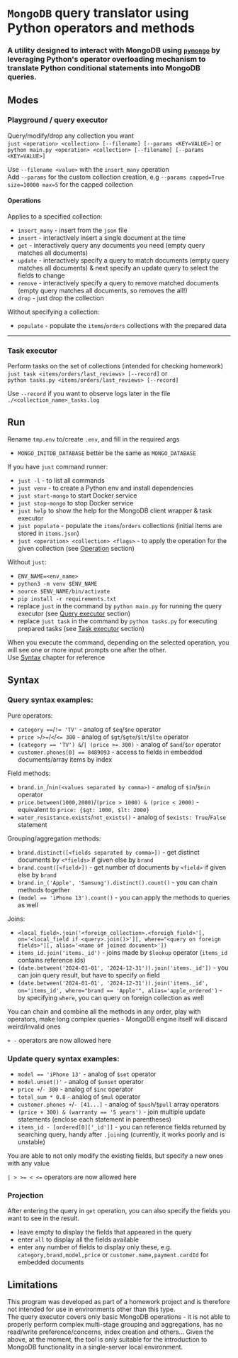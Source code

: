 # `MongoDB` query translator using Python operators and methods
### A utility designed to interact with MongoDB using [`pymongo`](https://pypi.org/project/pymongo/) by leveraging Python's operator overloading mechanism to translate Python conditional statements into MongoDB queries.

## Modes

### **Playground / query executor**
Query/modify/drop any collection you want  
`just <operation> <collection> [--filename] [--params <KEY=VALUE>]` or  
`python main.py <operation> <collection> [--filename] [--params <KEY=VALUE>]`

Use `--filename <value>` with the `insert_many` operation  
Add `--params` for the custom collection creation, e.g `--params capped=True size=10000 max=5` for the capped collection

#### Operations
Applies to a specified collection:
- `insert_many` - insert from the `json` file
- `insert` - interactively insert a single document at the time
- `get` - interactively query any documents you need (empty query matches all documents)
- `update` - interactively specify a query to match documents (empty query matches all documents) & next specify an update query to select the fields to change
- `remove` - interactively specify a query to remove matched documents (empty query matches all documents, so removes the all!)
- `drop` - just drop the collection

Without specifying a collection:
- `populate` - populate the `items`/`orders` collections with the prepared data

___
### **Task executor**
Perform tasks on the set of collections (intended for checking homework)  
`just task <items/orders/last_reviews> [--record]` or  
`python tasks.py <items/orders/last_reviews> [--record]`

Use `--record` if you want to observe logs later in the file `./<collection_name>_tasks.log`


## Run
Rename `tmp.env` to/create `.env`, and fill in the required args
- `MONGO_INITDB_DATABASE` better be the same as `MONGO_DATABASE`

If you have `just` command runner:  
- `just -l` - to list all commands
- `just venv` - to create a Python env and install dependencies
- `just start-mongo` to start Docker service
- `just stop-mongo` to stop Docker service
- `just help` to show the help for the MongoDB client wrapper & task executor
- `just populate` - populate the `items`/`orders` collections (initial items are stored in `items.json`)
- `just <operation> <collection> <flags>` - to apply the operation for the given collection (see [Operation](#operations) section)

Without `just`:
- `ENV_NAME=<env_name>`
- `python3 -m venv $ENV_NAME`
- `source $ENV_NAME/bin/activate`
- `pip install -r requirements.txt`
- replace `just` in the command by `python main.py` for running the query executor (see [Query executor](#playground--query-executor) section)
- replace `just task` in the command by `python tasks.py` for executing prepared tasks (see [Task executor](#task-executor) section)

When you execute the command, depending on the selected operation, you will see one or more input prompts one after the other.  
Use [Syntax](#syntax) chapter for reference


## Syntax

### Query syntax examples:
Pure operators:
- `category ==`/`!= 'TV'` - analog of `$eq`/`$ne` operator
- `price >`/`>=`/`<`/`<= 300` - analog of `$gt`/`$gte`/`$lt`/`$lte` operator
- `(category == 'TV') &`/`| (price >= 300)` - analog of `$and`/`$or` operator
- `customer.phones[0] == 8489093` - access to fields in embedded documents/array items by index

Field methods:
- `brand.in_`/`nin(<values separated by comma>)` - analog of `$in`/`$nin` operator
- `price.between(1000,2000)`/`(price > 1000) & (price < 2000)` - equivalent to `price: {$gt: 1000, $lt: 2000}`
- `water_resistance.exists`/`not_exists()` - analog of `$exists: True`/`False` statement

Grouping/aggregation methods:
- `brand.distinct([<fields separated by comma>])` - get distinct documents by `<*fields>` if given else by `brand`
- `brand.count([<field>])` - get number of documents by `<field>` if given else by `brand`
- `brand.in_('Apple', 'Samsung').distinct().count()` - you can chain methods together
- `(model == 'iPhone 13').count()` - you can apply the methods to queries as well

Joins:
- `<local_field>.join('<foreign_collection>.<foreigh_field>'[, on='<local_field if <query>.join()>'][, where="<query on foreign fields>"][, alias='<name of joined document>'])`
- `items_id.join('items._id')` - joins made by `$lookup` operator (`items_id` contains reference ids)
- `(date.between('2024-01-01', '2024-12-31')).join('items._id'])` - you can join query result, but have to specify `on` field
- `(date.between('2024-01-01', '2024-12-31')).join('items._id', on='items_id', where="brand == 'Apple'", alias='apple_ordered')` - by specifying `where`, you can query on foreign collection as well

You can chain and combine all the methods in any order, play with operators, make long complex queries - MongoDB engine itself will discard weird/invalid ones

`+ -` operators are now allowed here

### Update query syntax examples:
- `model == 'iPhone 13'` - analog of `$set` operator
- `model.unset()'` - analog of `$unset` operator
- `price +`/`- 300` - analog of `$inc` operator
- `total_sum * 0.8` - analog of `$mul` operator
- `customer.phones +`/`- [41...]` - analog of `$push`/`$pull` array operators
- `(price + 300) & (warranty == '5 years')` - join multiple update statements (enclose each statement in parentheses)
- `items_id - [ordered[0]['_id']]` - you can reference fields returned by searching query, handy after `.join`ing (currently, it works poorly and is unstable)

You are able to not only modify the existing fields, but specify a new ones with any value

`| > >= < <=` operators are now allowed here

### Projection
After entering the query in `get` operation, you can also specify the fields you want to see in the result.  
- leave empty to display the fields that appeared in the query
- enter `all` to display all the fields available
- enter any number of fields to display only these, e.g. `category,brand,model,price` or `customer.name,payment.cardId` for embedded documents


## Limitations
This program was developed as part of a homework project and is therefore not intended for use in environments other than this type.  
The query executor covers only basic MongoDB operations - it is not able to properly perform complex multi-stage grouping and aggregations, has no read/write preference/concerns, index creation and others...
Given the above, at the moment, the tool is only suitable for the introduction to MongoDB functionality in a single-server local environment.
